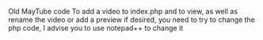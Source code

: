 Old MayTube code
To add a video to index.php and to view, as well as rename the video or add a preview if desired, you need to try to change the php code, I advise you to use notepad++ to change it
